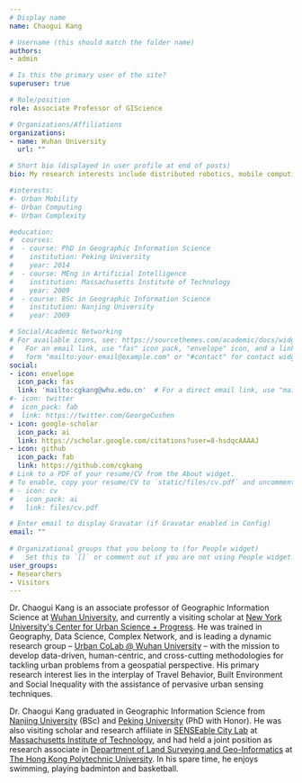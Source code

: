 ```yaml
---
# Display name
name: Chaogui Kang

# Username (this should match the folder name)
authors:
- admin

# Is this the primary user of the site?
superuser: true

# Role/position
role: Associate Professor of GIScience

# Organizations/Affiliations
organizations:
- name: Wuhan University
  url: ""

# Short bio (displayed in user profile at end of posts)
bio: My research interests include distributed robotics, mobile computing and programmable matter.

#interests:
#- Urban Mobility
#- Urban Computing
#- Urban Complexity

#education:
#  courses:
#  - course: PhD in Geographic Information Science
#    institution: Peking University
#    year: 2014
#  - course: MEng in Artificial Intelligence
#    institution: Massachusetts Institute of Technology
#    year: 2009
#  - course: BSc in Geographic Information Science
#    institution: Nanjing University
#    year: 2009

# Social/Academic Networking
# For available icons, see: https://sourcethemes.com/academic/docs/widgets/#icons
#   For an email link, use "fas" icon pack, "envelope" icon, and a link in the
#   form "mailto:your-email@example.com" or "#contact" for contact widget.
social:
- icon: envelope
  icon_pack: fas
  link: 'mailto:cgkang@whu.edu.cn'  # For a direct email link, use "mailto:test@example.org".
#- icon: twitter
#  icon_pack: fab
#  link: https://twitter.com/GeorgeCushen
- icon: google-scholar
  icon_pack: ai
  link: https://scholar.google.com/citations?user=8-hsdqcAAAAJ
- icon: github
  icon_pack: fab
  link: https://github.com/cgkang
# Link to a PDF of your resume/CV from the About widget.
# To enable, copy your resume/CV to `static/files/cv.pdf` and uncomment the lines below.  
# - icon: cv
#   icon_pack: ai
#   link: files/cv.pdf

# Enter email to display Gravatar (if Gravatar enabled in Config)
email: ""
  
# Organizational groups that you belong to (for People widget)
#   Set this to `[]` or comment out if you are not using People widget.  
user_groups:
- Researchers
- Visitors
---
```


Dr. Chaogui Kang is an associate professor of Geographic Information Science at [Wuhan University](http://www.whu.edu.cn), and currently a visiting scholar at [New York University's Center for Urban Science + Progress](http://cusp.nyu.edu). He was trained in Geography, Data Science, Complex Network, and is leading a dynamic research group – [Urban CoLab @ Wuhan University](http://urbancolab.com) – with the mission to develop data-driven, human-centric, and cross-cutting methodologies for tackling urban problems from a geospatial perspective. His primary research interest lies in the interplay of Travel Behavior, Built Environment and Social Inequality with the assistance of pervasive urban sensing techniques.

Dr. Chaogui Kang graduated in Geographic Information Science from [Nanjing University](http://www.nju.edu.cn) (BSc) and [Peking University](http://www.pku.edu.cn) (PhD with Honor). He was also visiting scholar and research affiliate in [SENSEable City Lab](http://senseable.mit.edu.cn) at [Massachusetts Institute of Technology](http://www.mit.edu.cn), and had held a joint position as research associate in [Department of Land Surveying and Geo-Informatics](http://www.lsgi.polyu.edu.hk/) at [The Hong Kong Polytechnic University](http://www.polyu.edu.hk). In his spare time, he enjoys swimming, playing badminton and basketball. 
